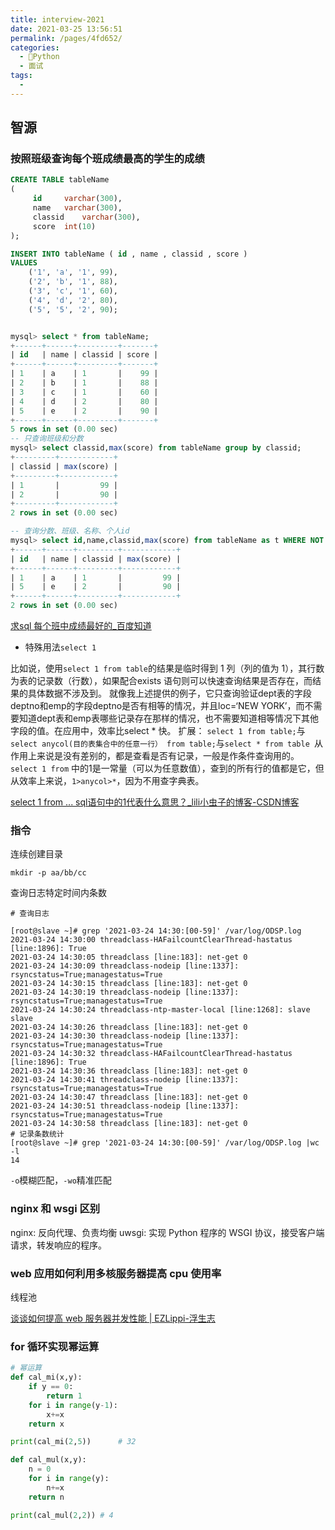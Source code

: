 ```yaml
---
title: interview-2021
date: 2021-03-25 13:56:51
permalink: /pages/4fd652/
categories:
  - 🐍Python
  - 面试
tags:
  - 
---
```


## 智源

### 按照班级查询每个班成绩最高的学生的成绩
```sql
CREATE TABLE tableName
(
     id 	varchar(300),
     name 	varchar(300),
     classid 	varchar(300),
     score 	int(10)
);

INSERT INTO tableName ( id , name , classid , score )
VALUES
    ('1', 'a', '1', 99),
    ('2', 'b', '1', 88),
    ('3', 'c', '1', 60),
    ('4', 'd', '2', 80),
    ('5', '5', '2', 90);


mysql> select * from tableName;
+------+------+---------+-------+
| id   | name | classid | score |
+------+------+---------+-------+
| 1    | a    | 1       |    99 |
| 2    | b    | 1       |    88 |
| 3    | c    | 1       |    60 |
| 4    | d    | 2       |    80 |
| 5    | e    | 2       |    90 |
+------+------+---------+-------+
5 rows in set (0.00 sec)
-- 只查询班级和分数
mysql> select classid,max(score) from tableName group by classid;
+---------+------------+
| classid | max(score) |
+---------+------------+
| 1       |         99 |
| 2       |         90 |
+---------+------------+
2 rows in set (0.00 sec)

-- 查询分数、班级、名称、个人id
mysql> select id,name,classid,max(score) from tableName as t WHERE NOT EXISTS (SELECT 1 FROM tableName WHERE classid = t.classid AND score > t.score) group by classid;
+------+------+---------+------------+
| id   | name | classid | max(score) |
+------+------+---------+------------+
| 1    | a    | 1       |         99 |
| 5    | e    | 2       |         90 |
+------+------+---------+------------+
2 rows in set (0.00 sec)

```
[求sql 每个班中成绩最好的_百度知道](https://zhidao.baidu.com/question/235666508.html)

- 特殊用法`select 1`

比如说，使用`select 1 from table`的结果是临时得到 1 列（列的值为 1），其行数为表的记录数（行数），如果配合exists 语句则可以快速查询结果是否存在，而结果的具体数据不涉及到。
就像我上述提供的例子，它只查询验证dept表的字段deptno和emp的字段deptno是否有相等的情况，并且loc=‘NEW YORK’，而不需要知道dept表和emp表哪些记录存在那样的情况，也不需要知道相等情况下其他字段的值。在应用中，效率比select * 快。
扩展： `select 1 from table;`与`select anycol(目的表集合中的任意一行） from table;`与`select * from table `从作用上来说是没有差别的，都是查看是否有记录，一般是作条件查询用的。`select 1 from` 中的1是一常量（可以为任意数值），查到的所有行的值都是它，但从效率上来说，`1>anycol>*`，因为不用查字典表。

[select 1 from ... sql语句中的1代表什么意思？_lili小虫子的博客-CSDN博客](https://blog.csdn.net/bibibrave/article/details/82961201)

### 指令

连续创建目录
```shell
mkdir -p aa/bb/cc
```
查询日志特定时间内条数
```shell
# 查询日志

[root@slave ~]# grep '2021-03-24 14:30:[00-59]' /var/log/ODSP.log
2021-03-24 14:30:00 threadclass-HAFailcountClearThread-hastatus [line:1896]: True
2021-03-24 14:30:05 threadclass [line:183]: net-get 0
2021-03-24 14:30:09 threadclass-nodeip [line:1337]: rsyncstatus=True;managestatus=True
2021-03-24 14:30:15 threadclass [line:183]: net-get 0
2021-03-24 14:30:19 threadclass-nodeip [line:1337]: rsyncstatus=True;managestatus=True
2021-03-24 14:30:24 threadclass-ntp-master-local [line:1268]: slave slave
2021-03-24 14:30:26 threadclass [line:183]: net-get 0
2021-03-24 14:30:30 threadclass-nodeip [line:1337]: rsyncstatus=True;managestatus=True
2021-03-24 14:30:32 threadclass-HAFailcountClearThread-hastatus [line:1896]: True
2021-03-24 14:30:36 threadclass [line:183]: net-get 0
2021-03-24 14:30:41 threadclass-nodeip [line:1337]: rsyncstatus=True;managestatus=True
2021-03-24 14:30:47 threadclass [line:183]: net-get 0
2021-03-24 14:30:51 threadclass-nodeip [line:1337]: rsyncstatus=True;managestatus=True
2021-03-24 14:30:58 threadclass [line:183]: net-get 0
# 记录条数统计
[root@slave ~]# grep '2021-03-24 14:30:[00-59]' /var/log/ODSP.log |wc -l
14
```
`-o`模糊匹配，`-wo`精准匹配

### nginx 和 wsgi 区别

nginx: 反向代理、负责均衡
uwsgi: 实现 Python 程序的 WSGI 协议，接受客户端请求，转发响应的程序。

### web 应用如何利用多核服务器提高 cpu 使用率

线程池

[谈谈如何提高 web 服务器并发性能 | EZLippi-浮生志](https://ezlippi.com/blog/2014/12/improve-webServer-performance.html)

### for 循环实现幂运算
```python
# 幂运算
def cal_mi(x,y):
    if y == 0:
		return 1
	for i in range(y-1):
		x+=x
	return x

print(cal_mi(2,5))      # 32
```

```python
def cal_mul(x,y):
	n = 0
	for i in range(y):
		n+=x
	return n

print(cal_mul(2,2)) # 4
```